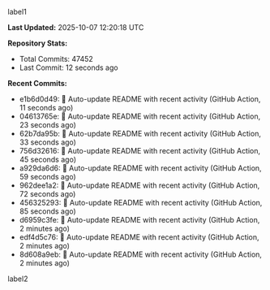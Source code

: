 
label1 
<!-- ACTIVITY_START -->
**Last Updated:** 2025-10-07 12:20:18 UTC

**Repository Stats:**
- Total Commits: 47452
- Last Commit: 12 seconds ago

**Recent Commits:**
- e1b6d0d49: 🤖 Auto-update README with recent activity (GitHub Action, 11 seconds ago)
- 04613765e: 🤖 Auto-update README with recent activity (GitHub Action, 23 seconds ago)
- 62b7da95b: 🤖 Auto-update README with recent activity (GitHub Action, 33 seconds ago)
- 756d32616: 🤖 Auto-update README with recent activity (GitHub Action, 45 seconds ago)
- a929da6d6: 🤖 Auto-update README with recent activity (GitHub Action, 59 seconds ago)
- 962dee1a2: 🤖 Auto-update README with recent activity (GitHub Action, 72 seconds ago)
- 456325293: 🤖 Auto-update README with recent activity (GitHub Action, 85 seconds ago)
- d6959c3fe: 🤖 Auto-update README with recent activity (GitHub Action, 2 minutes ago)
- edf4d5c76: 🤖 Auto-update README with recent activity (GitHub Action, 2 minutes ago)
- 8d608a9eb: 🤖 Auto-update README with recent activity (GitHub Action, 2 minutes ago)
<!-- ACTIVITY_END -->

label2
